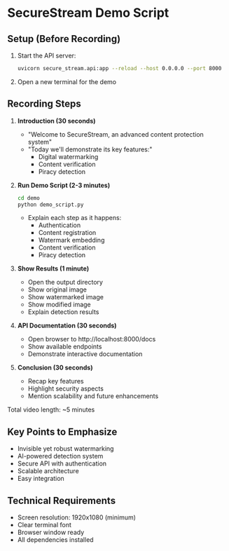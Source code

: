 # SecureStream Demo Script

## Setup (Before Recording)
1. Start the API server:
   ```bash
   uvicorn secure_stream.api:app --reload --host 0.0.0.0 --port 8000
   ```

2. Open a new terminal for the demo

## Recording Steps

1. **Introduction (30 seconds)**
   - "Welcome to SecureStream, an advanced content protection system"
   - "Today we'll demonstrate its key features:"
     - Digital watermarking
     - Content verification
     - Piracy detection

2. **Run Demo Script (2-3 minutes)**
   ```bash
   cd demo
   python demo_script.py
   ```
   - Explain each step as it happens:
     - Authentication
     - Content registration
     - Watermark embedding
     - Content verification
     - Piracy detection

3. **Show Results (1 minute)**
   - Open the output directory
   - Show original image
   - Show watermarked image
   - Show modified image
   - Explain detection results

4. **API Documentation (30 seconds)**
   - Open browser to http://localhost:8000/docs
   - Show available endpoints
   - Demonstrate interactive documentation

5. **Conclusion (30 seconds)**
   - Recap key features
   - Highlight security aspects
   - Mention scalability and future enhancements

Total video length: ~5 minutes

## Key Points to Emphasize
- Invisible yet robust watermarking
- AI-powered detection system
- Secure API with authentication
- Scalable architecture
- Easy integration

## Technical Requirements
- Screen resolution: 1920x1080 (minimum)
- Clear terminal font
- Browser window ready
- All dependencies installed
